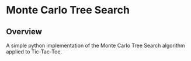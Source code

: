 # Monte Carlo Tree Search

## Overview

A simple python implementation of the Monte Carlo Tree Search algorithm applied to Tic-Tac-Toe.
